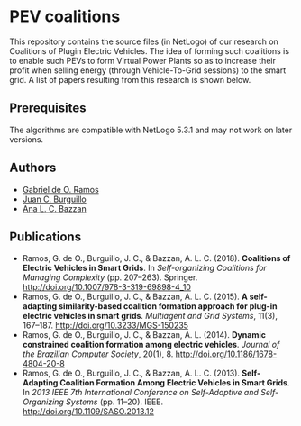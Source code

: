 # PEV coalitions

This repository contains the source files (in NetLogo) of our research on Coalitions of Plugin Electric Vehicles. The idea of forming such coalitions is to enable such PEVs to form Virtual Power Plants so as to increase their profit when selling energy (through Vehicle-To-Grid sessions) to the smart grid. A list of papers resulting from this research is shown below.

## Prerequisites

The algorithms are compatible with NetLogo 5.3.1 and may not work on later versions.

## Authors

* [Gabriel de O. Ramos](https://www.inf.ufrgs.br/~goramos)
* [Juan C. Burguillo](https://sites.google.com/site/jcburgui)
* [Ana L. C. Bazzan](https://www.inf.ufrgs.br/bazzan)

## Publications
* Ramos, G. de O., Burguillo, J. C., & Bazzan, A. L. C. (2018). **Coalitions of Electric Vehicles in Smart Grids**. In *Self-organizing Coalitions for Managing Complexity* (pp. 207–263). Springer. http://doi.org/10.1007/978-3-319-69898-4_10
* Ramos, G. de O., Burguillo, J. C., & Bazzan, A. L. C. (2015). **A self-adapting similarity-based coalition formation approach for plug-in electric vehicles in smart grids**. *Multiagent and Grid Systems*, 11(3), 167–187. http://doi.org/10.3233/MGS-150235
* Ramos, G. de O., Burguillo, J. C., & Bazzan, A. L. (2014). **Dynamic constrained coalition formation among electric vehicles**. *Journal of the Brazilian Computer Society*, 20(1), 8. http://doi.org/10.1186/1678-4804-20-8
* Ramos, G. de O., Burguillo, J. C., & Bazzan, A. L. C. (2013). **Self-Adapting Coalition Formation Among Electric Vehicles in Smart Grids**. In *2013 IEEE 7th International Conference on Self-Adaptive and Self-Organizing Systems* (pp. 11–20). IEEE. http://doi.org/10.1109/SASO.2013.12


